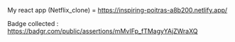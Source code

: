 My react app (Netflix_clone) = https://inspiring-poitras-a8b200.netlify.app/

Badge collected : https://badgr.com/public/assertions/mMvIFp_fTMagyYAjZWraXQ
